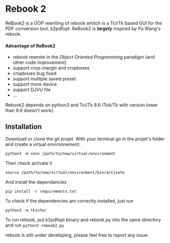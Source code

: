 # Rebook 2

ReBook2 is a OOP rewriting of rebook whitch is a Tcl/Tk based GUI for the PDF conversion tool, k2pdfopt.
ReBook2 is ***largely*** inspired by Pu Wang's rebook.

#### Advantage of ReBook2

- rebook rewrote in the *Object Oriented Programming* paradigm (and other code improvement)
- support crop-margin and cropboxes
- cropboxes bug fixed
- support multiple saved preset
- support more device
- support DJVU file
- …

Rebook2 depends on python3 and Tcl/Tk 8.6 (Tck/Tk with version lower than 8.6 doesn't work).

## Installation
Download or clone the git projet.
With your terminal go in the projet's folder and create a virtual environnement:

```
python3 -m venv /path/to/new/virtual/environment
```

Then check activate it

```
source /path/to/new/virtual/environment/bin/activate 
```

And install the dependancies 

```
pip install -r requirements.txt
```

To check if the dependencies are correctly installed, just run 

```
python3 -m tkinter
```

To run rebook, put k2pdfopt binary and rebook.py into the same directory and run `python3 rebook2.py`

rebook is still under developing, please feel free to report any issue.
